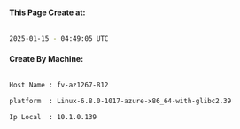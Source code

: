 
   
#### This Page Create at:

```bash

2025-01-15 - 04:49:05 UTC

```

#### Create By Machine:

```bash

Host Name : fv-az1267-812

platform  : Linux-6.8.0-1017-azure-x86_64-with-glibc2.39

Ip Local  : 10.1.0.139

```

